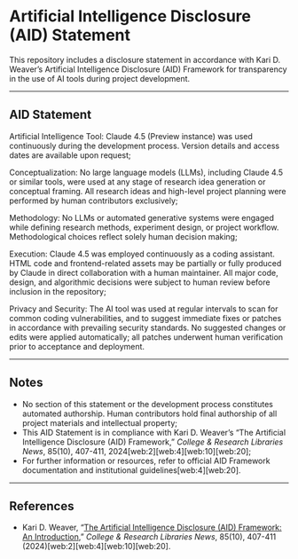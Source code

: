 # Artificial Intelligence Disclosure (AID) Statement

This repository includes a disclosure statement in accordance with Kari D. Weaver’s Artificial Intelligence Disclosure (AID) Framework for transparency in the use of AI tools during project development.

---

## AID Statement

Artificial Intelligence Tool: Claude 4.5 (Preview instance) was used continuously during the development process. Version details and access dates are available upon request;

Conceptualization: No large language models (LLMs), including Claude 4.5 or similar tools, were used at any stage of research idea generation or conceptual framing. All research ideas and high-level project planning were performed by human contributors exclusively;

Methodology: No LLMs or automated generative systems were engaged while defining research methods, experiment design, or project workflow. Methodological choices reflect solely human decision making;

Execution: Claude 4.5 was employed continuously as a coding assistant. HTML code and frontend-related assets may be partially or fully produced by Claude in direct collaboration with a human maintainer. All major code, design, and algorithmic decisions were subject to human review before inclusion in the repository;

Privacy and Security: The AI tool was used at regular intervals to scan for common coding vulnerabilities, and to suggest immediate fixes or patches in accordance with prevailing security standards. No suggested changes or edits were applied automatically; all patches underwent human verification prior to acceptance and deployment.

---

## Notes

- No section of this statement or the development process constitutes automated authorship. Human contributors hold final authorship of all project materials and intellectual property;
- This AID Statement is in compliance with Kari D. Weaver’s “The Artificial Intelligence Disclosure (AID) Framework,” *College & Research Libraries News*, 85(10), 407-411, 2024[web:2][web:4][web:10][web:20];
- For further information or resources, refer to official AID Framework documentation and institutional guidelines[web:4][web:20].

---

## References

- Kari D. Weaver, “[The Artificial Intelligence Disclosure (AID) Framework: An Introduction](https://crln.acrl.org/index.php/crlnews/article/view/26548/34482),” *College & Research Libraries News*, 85(10), 407-411 (2024)[web:2][web:4][web:10][web:20].
